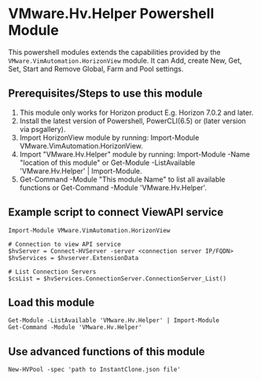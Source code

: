 # VMware.Hv.Helper Powershell Module
<!-- Summary Start -->
This powershell modules extends the capabilities provided by the `VMware.VimAutomation.HorizonView` module. It can Add, create New, Get, Set, Start and Remove Global, Farm and Pool settings.
<!-- Summary End -->

## Prerequisites/Steps to use this module

1. This module only works for Horizon product E.g. Horizon 7.0.2 and later.
2. Install the latest version of Powershell, PowerCLI(6.5) or (later version via psgallery).
3. Import HorizonView module by running: Import-Module VMware.VimAutomation.HorizonView.
4. Import "VMware.Hv.Helper" module by running: Import-Module -Name "location of this module" or Get-Module -ListAvailable 'VMware.Hv.Helper' | Import-Module.
5. Get-Command -Module "This module Name" to list all available functions or Get-Command -Module 'VMware.Hv.Helper'.

## Example script to connect ViewAPI service

```
Import-Module VMware.VimAutomation.HorizonView

# Connection to view API service
$hvServer = Connect-HVServer -server <connection server IP/FQDN>
$hvServices = $hvserver.ExtensionData

# List Connection Servers
$csList = $hvServices.ConnectionServer.ConnectionServer_List()
```

## Load this module

```
Get-Module -ListAvailable 'VMware.Hv.Helper' | Import-Module
Get-Command -Module 'VMware.Hv.Helper'
```

## Use advanced functions of this module

```
New-HVPool -spec 'path to InstantClone.json file'
```
